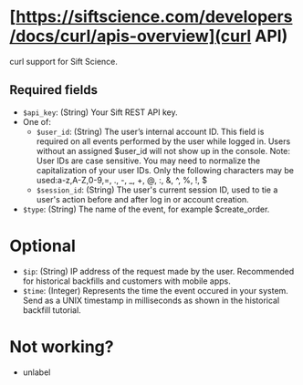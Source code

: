 # [https://siftscience.com/developers/docs/curl/apis-overview](curl API)

curl support for Sift Science.

## Required fields

- `$api_key`: (String) Your Sift REST API key.
- One of:
    - `$user_id`: (String) The user’s internal account ID. This field is required on all events performed by the user while logged in. Users without an assigned $user_id will not show up in the console. Note: User IDs are case sensitive. You may need to normalize the capitalization of your user IDs. Only the following characters may be used:a-z,A-Z,0-9,=, ., -, _, +, @, :, &, ^, %, !, $
    - `$session_id`: (String) The user's current session ID, used to tie a user's action before and after log in or account creation.
- `$type`: (String) The name of the event, for example $create_order.

# Optional

- `$ip`: (String) IP address of the request made by the user. Recommended for historical backfills and customers with mobile apps.
- `$time`: (Integer) Represents the time the event occured in your system. Send as a UNIX timestamp in milliseconds as shown in the historical backfill tutorial.

# Not working?

- unlabel

